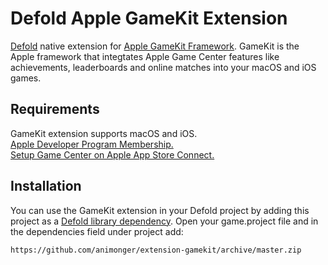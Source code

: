 # Defold Apple GameKit Extension
[Defold](https://www.defold.com) native extension for [Apple GameKit Framework](https://developer.apple.com/documentation/gamekit?language=objc).
GameKit is the Apple framework that integtates Apple Game Center features like achievements, leaderboards and online matches into your macOS and iOS games.

## Requirements
GameKit extension supports macOS and iOS.  
[Apple Developer Program Membership.](https://developer.apple.com/programs/whats-included/)  
[Setup Game Center on Apple App Store Connect.](https://developer.apple.com/library/archive/documentation/LanguagesUtilities/Conceptual/iTunesConnectGameCenter_Guide/Introduction/Introduction.html#//apple_ref/doc/uid/TP40013726)  

## Installation
You can use the GameKit extension in your Defold project by adding this project as a [Defold library dependency](http://www.defold.com/manuals/libraries/). Open your game.project file and in the dependencies field under project add:

    https://github.com/animonger/extension-gamekit/archive/master.zip
